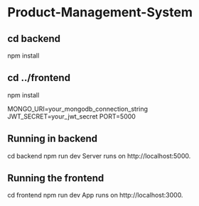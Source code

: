 # Product-Management-System

## cd backend
npm install

## cd ../frontend
npm install

MONGO_URI=your_mongodb_connection_string
JWT_SECRET=your_jwt_secret
PORT=5000

## Running in backend
cd backend
npm run dev
Server runs on http://localhost:5000.

## Running the frontend
cd frontend
npm run dev
App runs on http://localhost:3000.
